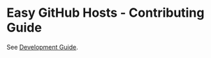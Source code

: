 # Easy GitHub Hosts - Contributing Guide
See [Development Guide](./dev-guide.en-US.md#contributing).  